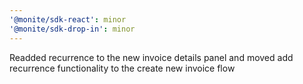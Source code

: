 ```yaml
---
'@monite/sdk-react': minor
'@monite/sdk-drop-in': minor
---
```


Readded recurrence to the new invoice details panel and moved add recurrence functionality to the create new invoice flow
